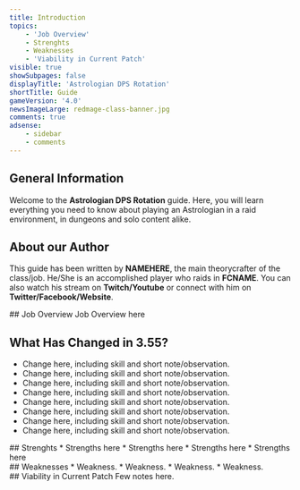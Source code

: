 ```yaml
---
title: Introduction
topics:
    - 'Job Overview'
    - Strenghts
    - Weaknesses
    - 'Viability in Current Patch'
visible: true
showSubpages: false
displayTitle: 'Astrologian DPS Rotation'
shortTitle: Guide
gameVersion: '4.0'
newsImageLarge: redmage-class-banner.jpg
comments: true
adsense:
    - sidebar
    - comments
---
```


## General Information
Welcome to the **Astrologian DPS Rotation** guide. Here, you will learn everything you need to know about playing an Astrologian in a raid environment, in dungeons and solo content alike.

## About our Author
This guide has been written by **NAMEHERE**, the main theorycrafter of the class/job. He/She is an accomplished player who raids in **FCNAME**. You can also watch his stream on **Twitch/Youtube** or connect with him on **Twitter/Facebook/Website**.

<div id='job-overview'></div>
## Job Overview
Job Overview here

## What Has Changed in 3.55?
* Change here, including skill and short note/observation.
* Change here, including skill and short note/observation.
* Change here, including skill and short note/observation.
* Change here, including skill and short note/observation.
* Change here, including skill and short note/observation.
* Change here, including skill and short note/observation.
* Change here, including skill and short note/observation.
* Change here, including skill and short note/observation.

<div id='strenghts'></div>
## Strenghts
* Strengths here
* Strengths here
* Strengths here
* Strengths here

<div id='weaknesses'></div>
## Weaknesses
* Weakness.
* Weakness.
* Weakness.
* Weakness.

<div id='viability-in-current-patch'></div>
## Viability in Current Patch
Few notes here.